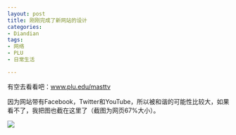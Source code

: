 ```yaml
---
layout: post
title: 刚刚完成了新网站的设计
categories:
- Diandian
tags:
- 网络
- PLU
- 日常生活

---
```

<p>有空去看看吧：<a href="http://www.plu.edu/masttv" target="_blank"></a><a href="http://www.plu.edu/masttv">www.plu.edu/masttv</a> </p>
<p>因为网站带有Facebook，Twitter和YouTube，所以被和谐的可能性比较大，如果看不了，我把图也截在这里了（截图为网页67%大小）。</p>
<p class="edui-filter-align-center"><img src="http://m3.img.srcdd.com/farm5/d/2013/0311/15/0B339BB5D1146924E4079D278E8C308F_B500_900_500_522.PNG" /><br /></p>